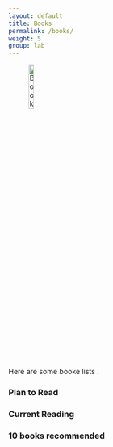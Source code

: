 ```yaml
---
layout: default
title: Books
permalink: /books/
weight: 5
group: lab
---
```


<figure>
	<img style="display=inline-block" width="15%" src="{{ "/resources/images/book.jpeg" |  prepend: site.baseurl }}" alt="Book Reading" />
</figure>

Here are some booke lists .



### Plan to Read


### Current Reading


### 10 books recommended 

